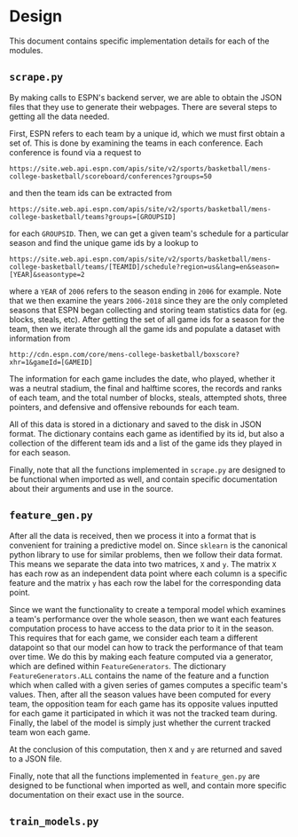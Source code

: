 # Design

This document contains specific implementation details for each of the modules.

## `scrape.py`

By making calls to ESPN's backend server, we are able to obtain the JSON files that they use to generate their webpages. There are several steps to getting all the data needed.

First, ESPN refers to each team by a unique id, which we must first obtain a set of. This is done by examining the teams in each conference. Each conference is found via a request to

`https://site.web.api.espn.com/apis/site/v2/sports/basketball/mens-college-basketball/scoreboard/conferences?groups=50`

and then the team ids can be extracted from

`https://site.web.api.espn.com/apis/site/v2/sports/basketball/mens-college-basketball/teams?groups=[GROUPSID]`

for each `GROUPSID`. Then, we can get a given team's schedule for a particular season and find the unique game ids by a lookup to 

`https://site.web.api.espn.com/apis/site/v2/sports/basketball/mens-college-basketball/teams/[TEAMID]/schedule?region=us&lang=en&season=[YEAR]&seasontype=2`

where a `YEAR` of `2006` refers to the season ending in `2006` for example. Note that we then examine the years `2006-2018` since they are the only completed seasons that ESPN began collecting and storing team statistics data for (eg. blocks, steals, etc). After getting the set of all game ids for a season for the team, then we iterate through all the game ids and populate a dataset with information from

`http://cdn.espn.com/core/mens-college-basketball/boxscore?xhr=1&gameId=[GAMEID]`

The information for each game includes the date, who played, whether it was a neutral stadium, the final and halftime scores, the records and ranks of each team, and the total number of blocks, steals, attempted shots, three pointers, and defensive and offensive rebounds for each team.

All of this data is stored in a dictionary and saved to the disk in JSON format. The dictionary contains each game as identified by its id, but also a collection of the different team ids and a list of the game ids they played in for each season.


Finally, note that all the functions implemented in `scrape.py` are designed to be functional when imported as well, and contain specific documentation about their arguments and use in the source.

## `feature_gen.py` 

After all the data is received, then we process it into a format that is convenient for training a predictive model on. Since `sklearn` is the canonical python library to use for similar problems, then we follow their data format. This means we separate the data into two matrices, `X` and `y`. The matrix `X` has each row as an independent data point where each column is a specific feature and the matrix `y` has each row the label for the corresponding data point.

Since we want the functionality to create a temporal model which examines a team's performance over the whole season, then we want each features computation process to have access to the data prior to it in the season. This requires that for each game, we consider each team a different datapoint so that our model can how to track the performance of that team over time. We do this by making each feature computed via a generator, which are defined within `FeatureGenerators`. The dictionary `FeatureGenerators.ALL` contains the name of the feature and a function which when called with a given series of games computes a specific team's values. Then, after all the season values have been computed for every team, the opposition team for each game has its opposite values inputted for each game it participated in which it was not the tracked team during. Finally, the label of the model is simply just whether the current tracked team won each game.

At the conclusion of this computation, then `X` and `y` are returned and saved to a JSON file.


Finally, note that all the functions implemented in `feature_gen.py` are designed to be functional when imported as well, and contain more specific documentation on their exact use in the source.

## `train_models.py`


